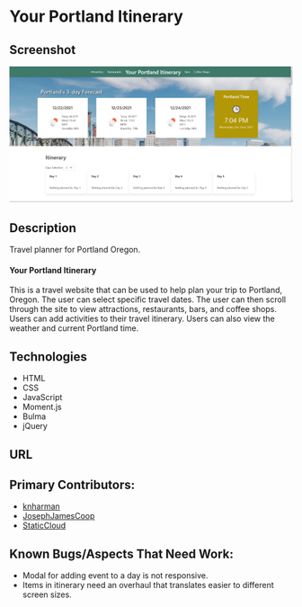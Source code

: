 # Your Portland Itinerary 

## Screenshot
![Screenshot](assets/images/Readme-prev.png)

## Description
Travel planner for Portland Oregon.
#### Your Portland Itinerary
This is a travel website that can be used to help plan your trip to Portland, Oregon. The user can select specific travel dates. The user can then scroll through the site to view attractions, restaurants, bars, and coffee shops. Users can add activities to their travel itinerary. Users can also view the weather and current Portland time. 

## Technologies 
- HTML
- CSS
- JavaScript
- Moment.js
- Bulma
- jQuery

## URL

## Primary Contributors:
- [knharman](https://github.com/knharman)
- [JosephJamesCoop](https://github.com/JosephJamesCoop)
- [StaticCloud](https://github.com/StaticCloud)

## Known Bugs/Aspects That Need Work:
- Modal for adding event to a day is not responsive.
- Items in itinerary need an overhaul that translates easier to different screen sizes.
 
